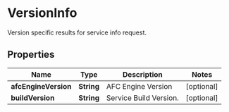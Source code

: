 

# VersionInfo

Version specific results for service info request.

## Properties

Name | Type | Description | Notes
------------ | ------------- | ------------- | -------------
**afcEngineVersion** | **String** | AFC Engine Version |  [optional]
**buildVersion** | **String** | Service Build Version. |  [optional]



